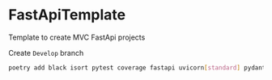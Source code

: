 # FastApiTemplate
Template to create MVC FastApi projects

Create `Develop` branch

```sh
poetry add black isort pytest coverage fastapi uvicorn[standard] pydantic 
```